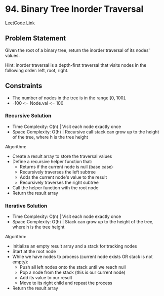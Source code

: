 # 94. Binary Tree Inorder Traversal

[LeetCode Link](https://leetcode.com/problems/binary-tree-inorder-traversal/)

## Problem Statement

Given the root of a binary tree, return the inorder traversal of its nodes' values.

Hint: inorder traversal is a depth-first traversal that visits nodes in the following order: left, root, right.

## Constraints

- The number of nodes in the tree is in the range [0, 100].
- -100 <= Node.val <= 100

### Recursive Solution

- Time Complexity: O(n) | Visit each node exactly once
- Space Complexity: O(h) | Recursive call stack can grow up to the height of the tree, where h is the tree height

Algorithm:

- Create a result array to store the traversal values
- Define a recursive helper function that:
  - Returns if the current node is null (base case)
  - Recursively traverses the left subtree
  - Adds the current node's value to the result
  - Recursively traverses the right subtree
- Call the helper function with the root node
- Return the result array

### Iterative Solution

- Time Complexity: O(n) | Visit each node exactly once
- Space Complexity: O(h) | Stack can grow up to the height of the tree, where h is the tree height

Algorithm:

- Initialize an empty result array and a stack for tracking nodes
- Start at the root node
- While we have nodes to process (current node exists OR stack is not empty):
  - Push all left nodes onto the stack until we reach null
  - Pop a node from the stack (this is our current node)
  - Add its value to our result
  - Move to its right child and repeat the process
- Return the result array